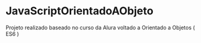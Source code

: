 # JavaScriptOrientadoAObjeto
<p>
  Projeto realizado baseado no curso da Alura voltado a Orientado a Objetos ( ES6 ) 
  </p>
